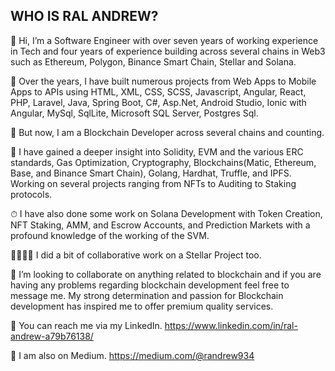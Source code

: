  <h2>WHO IS RAL ANDREW?</h2>

👋 Hi, I’m a Software Engineer with over seven years of working experience in Tech and four years of experience building across several chains in Web3 such as Ethereum, Polygon, Binance Smart Chain, Stellar and Solana.

🧧 Over the years, I have built numerous projects from Web Apps to Mobile Apps to APIs using HTML, XML, CSS, SCSS, Javascript, Angular, React, PHP, Laravel, Java, 
   Spring Boot, C#, Asp.Net, Android Studio, Ionic with Angular, MySql, SqlLite, Microsoft SQL Server, Postgres Sql.

🤵  But now, I am a Blockchain Developer across several chains and counting.
   
👀 I have gained a deeper insight into Solidity, EVM and the various ERC standards, Gas Optimization, Cryptography, Blockchains(Matic, Ethereum, Base, and Binance Smart Chain), Golang, Hardhat, Truffle, and IPFS. 
    Working on several projects ranging from NFTs to Auditing to Staking protocols.

⏱ I have also done some work on Solana Development with Token Creation, NFT Staking, AMM, and Escrow Accounts, and Prediction Markets with a profound knowledge of the working of the SVM. 

🫱🏾‍🫲🏾 I did a bit of collaborative work on a Stellar Project too.

💞️ I’m looking to collaborate on anything related to blockchain and if you are having any problems regarding blockchain development feel free to message me. My strong determination and 
    passion for Blockchain development has inspired me to offer premium quality services.

📣 You can reach me via my LinkedIn. https://www.linkedin.com/in/ral-andrew-a79b76138/

📰 I am also on Medium. https://medium.com/@randrew934
